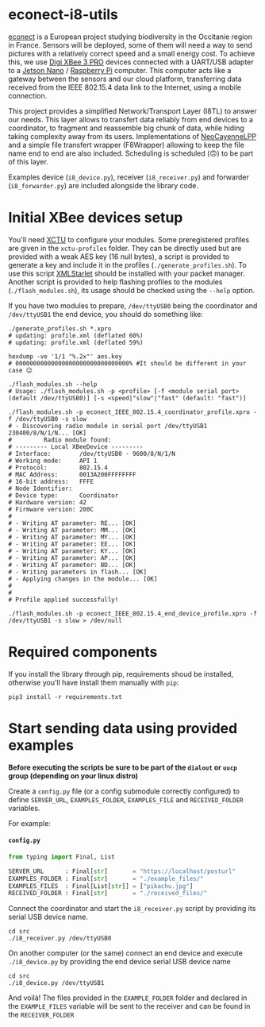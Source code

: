 # econect-i8-utils
[econect](https://econect.cnrs.fr/ "econect project homepage") is a European project studying biodiversity in the Occitanie region in France. Sensors will be deployed, some of them will need a way to send pictures with a relatively correct speed and a small energy cost. To achieve this, we use [Digi XBee 3 PRO](https://www.digi.com/products/models/xb3-24z8st "Digi XBee device page") devices connected with a UART/USB adapter to a [Jetson Nano](https://developer.nvidia.com/EMBEDDED/jetson-nano-developer-kit "Jetson Nano official webpage") / [Raspberry Pi](https://www.raspberrypi.org/ "Raspberry Pi official website") computer. This computer acts like a gateway between the sensors and our cloud platform, transferring data received from the IEEE 802.15.4 data link to the Internet, using a mobile connection.


This project provides a simplified Network/Transport Layer (I8TL) to answer our needs. This layer allows to transfert  data reliably from end devices to a coordinator, to fragment and reassemble big chunk of data, while hiding taking complexity away from its users. Implementations of [NeoCayenneLPP](https://neocampus.univ-tlse3.fr/_media/lora/neocayennelpp_lorawan-data-exchange.pdf "NeoCayenneLPP datasheet") and a simple file transfert wrapper (F8Wrapper) allowing to keep the file name end to end  are also included.  Scheduling is scheduled (🙃) to be part of this layer. 

Examples device (`i8_device.py`), receiver (`i8_receiver.py`) and  forwarder (`i8_forwarder.py`) are included alongside the library code.

# Initial XBee devices setup

You'll need [XCTU](https://www.digi.com/products/embedded-systems/digi-xbee/digi-xbee-tools/xctu "download link for XCTU") to configure your modules. Some preregistered profiles are given in the `xctu-profiles` folder. They can be directly used but are provided with a weak AES key (16 null bytes), a script is provided to generate a key and include it in the profiles (`./generate_profiles.sh`). To use this script [XMLStarlet](http://xmlstar.sourceforge.net/ "XMLStarlet official website") should be installed with your packet manager.  Another script is provided to help flashing profiles to the modules (`./flash_modules.sh`), its usage should be checked using the `--help` option.

If you have two modules to prepare,  `/dev/ttyUSB0`  being the coordinator and `/dev/ttyUSB1`  the end device, you should do something like:
```console
./generate_profiles.sh *.xpro
# updating: profile.xml (deflated 60%)
# updating: profile.xml (deflated 59%)

hexdump -ve '1/1 "%.2x"' aes.key
# 00000000000000000000000000000000% #It should be different in your case 😉

./flash_modules.sh --help
# Usage: ./flash_modules.sh -p <profile> [-f <module serial port> (default /dev/ttyUSB0)] [-s <speed|"slow"|"fast" (default: "fast")]

./flash_modules.sh -p econect_IEEE_802.15.4_coordinator_profile.xpro -f /dev/ttyUSB0 -s slow
# - Discovering radio module in serial port /dev/ttyUSB1 230400/8/N/1/N... [OK]
#         Radio module found:
# --------- Local XBeeDevice ---------
# Interface:        /dev/ttyUSB0 - 9600/8/N/1/N
# Working mode:     API 1
# Protocol:         802.15.4
# MAC Address:      0013A200FFFFFFFF
# 16-bit address:   FFFE
# Node Identifier:
# Device type:      Coordinator
# Hardware version: 42
# Firmware version: 200C
# 
# - Writing AT parameter: RE... [OK]
# - Writing AT parameter: MM... [OK]
# - Writing AT parameter: MY... [OK]
# - Writing AT parameter: EE... [OK]
# - Writing AT parameter: KY... [OK]
# - Writing AT parameter: AP... [OK]
# - Writing AT parameter: BD... [OK]
# - Writing parameters in flash... [OK]
# - Applying changes in the module... [OK]
# 
# 
# Profile applied successfully!

./flash_modules.sh -p econect_IEEE_802.15.4_end_device_profile.xpro -f /dev/ttyUSB1 -s slow > /dev/null
```

# Required components
If you install the library through pip, requirements shoud be installed, otherwise you'll have install them manually with `pip`:
```shell
pip3 install -r requirements.txt
```


# Start sending data using provided examples
**Before executing the scripts be sure to be part of the `dialout` or `uucp` group (depending on your linux distro)**

Create a `config.py` file (or a config submodule correctly configured) to define `SERVER_URL`, `EXAMPLES_FOLDER`, `EXAMPLES_FILE` and `RECEIVED_FOLDER` variables.

For example:
#### **`config.py`**
```python
from typing import Final, List

SERVER_URL      : Final[str]       = "https://localhost/posturl"
EXAMPLES_FOLDER : Final[str]       = "./example_files/"
EXAMPLES_FILES  : Final[List[str]] = ["pikachu.jpg"]
RECEIVED_FOLDER : Final[str]       = "./received_files/"


```

Connect the coordinator and start the `i8_receiver.py` script by providing its serial USB device name.
```shell
cd src
./i8_receiver.py /dev/ttyUSB0
```

On another computer (or the same) connect an end device and execute `./i8_device.py` by providing the end device serial USB device name
```shell
cd src
./i8_device.py /dev/ttyUSB1
```

And voilà! The files provided in the `EXAMPLE_FOLDER` folder and declared in the `EXAMPLE_FILES` variable will be sent to the receiver and can be found in the `RECEIVER_FOLDER`
